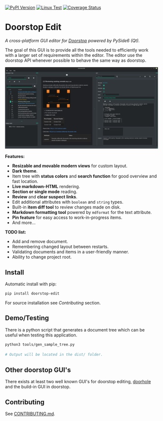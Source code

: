 [![PyPI Version](https://img.shields.io/pypi/v/doorstop-edit.svg)](https://pypi.org/project/doorstop-edit)
[![Linux Test](https://github.com/ownbee/doorstop-edit/actions/workflows/test.yml/badge.svg)](https://github.com/ownbee/doorstop-edit/actions/workflows/test.yml)
[![Coverage Status](https://img.shields.io/codecov/c/gh/ownbee/doorstop-edit)](https://codecov.io/gh/ownbee/doorstop-edit)

# Doorstop Edit

_A cross-platform GUI editor for [Doorstop](https://github.com/doorstop-dev/doorstop) powered by PySide6 (Qt)._

The goal of this GUI is to provide all the tools needed to efficiently work with a larger set of
requirements within the editor. The editor use the doorstop API whenever possible to behave the same
way as doorstop.

![Sample](https://raw.githubusercontent.com/ownbee/doorstop-edit/main/sample.png)

**Features:**

* **Resizable and movable modern views** for custom layout.
* **Dark theme**.
* Item tree with **status colors** and **search function** for good overview and fast location.
* **Live markdown-HTML** rendering.
* **Section or single mode** reading.
* **Review** and **clear suspect links**.
* Edit additional attributes with `boolean` and `string` types.
* Built-in **item diff tool** to review changes made on disk.
* **Markdown formatting tool** powered by `mdformat` for the text attribute.
* **Pin feature** for easy access to work-in-progress items.
* And more...


**TODO list:**

* Add and remove document.
* Remembering changed layout between restarts.
* Validating documents and items in a user-friendly manner.
* Ability to change project root.

## Install

Automatic install with pip:

```sh
pip install doorstop-edit
```

For source installation see *Contributing* section.

## Demo/Testing

There is a python script that generates a document tree which can be useful when testing this
application.

```sh
python3 tools/gen_sample_tree.py

# Output will be located in the dist/ folder.
```


## Other doorstop GUI's

There exists at least two well known GUI's for doorstop editing,
[doorhole](https://github.com/sevendays/doorhole) and the build-in GUI in doorstop.


## Contributing

See [CONTRIBUTING.md](https://github.com/ownbee/doorstop-edit/blob/main/CONTRIBUTING.md).
